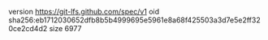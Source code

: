 version https://git-lfs.github.com/spec/v1
oid sha256:eb1712030652dfb8b5b4999695e5961e8a68f425503a3d7e5e2ff320ce2cd4d2
size 6977
